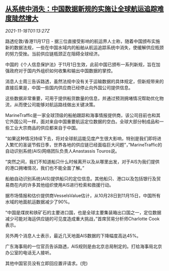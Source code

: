<!--1637199062000-->
[从系统中消失：中国数据新规的实施让全球航运追踪难度陡然增大](https://cn.reuters.com/article/china-data-global-shipping-disruption-11-idCNKBS2I3031)
------

<div><i>2021-11-18T01:13:27Z</i></div><p>路透伦敦/香港11月17日 - 据三位直接受影响的航运界人士称，随着中国颁布实施新的数据法规，一些在中国水域内的船舶从航运追踪系统中消失，使缓解供应瓶颈的努力受挫。当前供应链瓶颈正在阻碍全球经济。</p><p>中国的《个人信息保护法》于11月1日生效，此前中国已颁布一系列新规，旨在加强政府对于国内外组织如何收集和输出中国数据的掌控。</p><p>消息人士周三告诉路透，虽然法规中没有关于运输数据的具体规定，但新规带来的直接后果是，中国一些国内供应商已经停止向外国公司提供信息。</p><p>这些数据非常重要，可用于提供船货数量的信息，并通过预测拥堵情况帮助优化物流，从而使公司能够对航运路线做出关键决策。</p><p>MarineTraffic是一家全球顶级的船舶跟踪和海事情报提供商，该公司目前也和其它外国公司一样，面对来自中国重要航运定位数据的空白。全球大部分制成品和一些工业大宗商品的供应都来自于中国。</p><p>“如果这种情况持续下去，将对全球航运能见度产生很大影响，特别是我们即将进入繁忙的圣诞节假日季，世界各地的供应链已经面临巨大问题”，”MarineTraffic的自动识别系统(AIS)网络团队负责人Anastassis Touros说。</p><p>“突然之间，我们不知道船只什么时候离开以及从哪里出发，对于AIS为我们提供的港口拥堵情况，我们也不能全面了解。”</p><p>船舶自动识别系统(AIS)提供船只的定位信息。其他船只、港口以及包括银行及贸易商在内的许多其他组织使用AIS进行检索和救援行动。</p><p>据市场情报和估价提供商VesselsValue估计，从10月28日到11月15日，中国所有水域的地面航运数据减少了90%。</p><p>“中国是煤炭和铁矿石的主要进口国，也是全球主要集装箱出口国之一，定位数据减少可能对海运供应链的可见度造成重大挑战，”首席贸易分析师Charlotte Cook表示。</p><p>另外两个消息人士表示，最近几天地面AIS数据的下降幅度高达45%。</p><p>广东海事局的一位官员告诉路透，AIS规则是由北京总局制定的。打给海事局北京办公室的电话无人接听。</p><p>其他中国官员没有立即回应置评请求。(完)</p>
